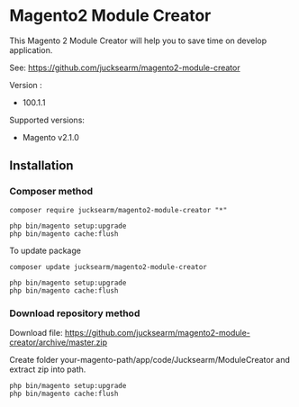 # Magento2 Module Creator

This Magento 2 Module Creator will help you to save time on develop application.

See: https://github.com/jucksearm/magento2-module-creator

Version :
* 100.1.1

Supported versions:
* Magento v2.1.0

## Installation

### Composer method

```
composer require jucksearm/magento2-module-creator "*"

php bin/magento setup:upgrade
php bin/magento cache:flush
```

To update package

```
composer update jucksearm/magento2-module-creator

php bin/magento setup:upgrade
php bin/magento cache:flush
```

### Download repository method

Download file: https://github.com/jucksearm/magento2-module-creator/archive/master.zip

Create folder your-magento-path/app/code/Jucksearm/ModuleCreator and extract zip into path.

```
php bin/magento setup:upgrade
php bin/magento cache:flush
```
